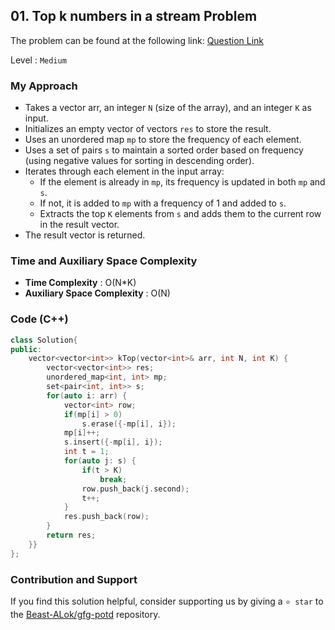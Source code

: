 ## 01. Top k numbers in a stream Problem
The problem can be found at the following link: [Question Link](https://www.geeksforgeeks.org/problems/top-k-numbers3425/1)

Level : `Medium`

### My Approach
- Takes a vector arr, an integer `N` (size of the array), and an integer `K` as input.
- Initializes an empty vector of vectors `res` to store the result.
- Uses an unordered map `mp` to store the frequency of each element.
- Uses a set of pairs `s` to maintain a sorted order based on frequency (using negative values for sorting in descending order).
- Iterates through each element in the input array:
  - If the element is already in `mp`, its frequency is updated in both `mp` and `s`.
  - If not, it is added to `mp` with a frequency of 1 and added to `s`.
  - Extracts the top `K` elements from `s` and adds them to the current row in the result vector.
- The result vector is returned.
### Time and Auxiliary Space Complexity

- **Time Complexity** : O(N*K)
- **Auxiliary Space Complexity** : O(N)

### Code (C++)
```cpp
class Solution{
public:
    vector<vector<int>> kTop(vector<int>& arr, int N, int K) {
        vector<vector<int>> res;
        unordered_map<int, int> mp;
        set<pair<int, int>> s;
        for(auto i: arr) {
            vector<int> row;
            if(mp[i] > 0)
                s.erase({-mp[i], i});
            mp[i]++;
            s.insert({-mp[i], i});
            int t = 1;
            for(auto j: s) {
                if(t > K)
                    break;
                row.push_back(j.second);
                t++;
            }
            res.push_back(row);
        }
        return res;
    }}
};

```

### Contribution and Support

If you find this solution helpful, consider supporting us by giving a `⭐ star` to the [Beast-ALok/gfg-potd](https://github.com/Beast-ALok/gfg-potd) repository.